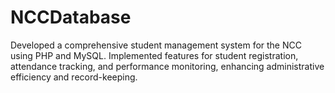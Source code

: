 # NCCDatabase
Developed a comprehensive student management system for the NCC using PHP and MySQL. Implemented features for student registration, attendance tracking, and performance monitoring, enhancing administrative efficiency and record-keeping.
